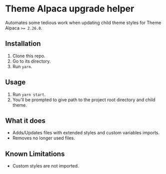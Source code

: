 # Theme Alpaca upgrade helper
Automates some tedious work when updating child theme styles for Theme Alpaca `>= 2.26.0`.

## Installation
1. Clone this repo.
2. Go to its directory.
3. Run `yarn`.

## Usage
1. Run `yarn start`.
2. You'll be prompted to give path to the project root directory and child theme.

## What it does
* Adds/Updates files with extended styles and custom variables imports.
* Removes no longer used files.

## Known Limitations
* Custom styles are not imported.
